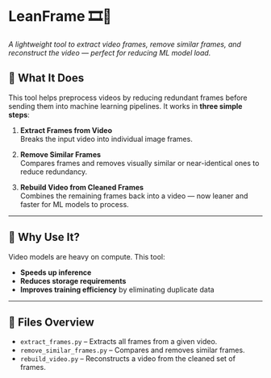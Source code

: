 # LeanFrame 🎞️🧠  
*A lightweight tool to extract video frames, remove similar frames, and reconstruct the video — perfect for reducing ML model load.*

## 🧩 What It Does

This tool helps preprocess videos by reducing redundant frames before sending them into machine learning pipelines. It works in **three simple steps**:

1. **Extract Frames from Video**  
   Breaks the input video into individual image frames.

2. **Remove Similar Frames**  
   Compares frames and removes visually similar or near-identical ones to reduce redundancy.

3. **Rebuild Video from Cleaned Frames**  
   Combines the remaining frames back into a video — now leaner and faster for ML models to process.

---

## 🎯 Why Use It?

Video models are heavy on compute. This tool:
- **Speeds up inference**
- **Reduces storage requirements**
- **Improves training efficiency** by eliminating duplicate data

---

## 📂 Files Overview

- `extract_frames.py` – Extracts all frames from a given video.
- `remove_similar_frames.py` – Compares and removes similar frames.
- `rebuild_video.py` – Reconstructs a video from the cleaned set of frames.
